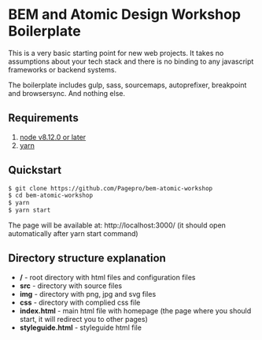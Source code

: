 # BEM and Atomic Design Workshop Boilerplate
This is a very basic starting point for new web projects. It takes no assumptions about your tech stack and there is no binding to any javascript frameworks or backend systems.

The boilerplate includes gulp, sass, sourcemaps, autoprefixer, breakpoint and browsersync. And nothing else.

## Requirements
1. [node v8.12.0 or later](https://nodejs.org/en/)
2. [yarn](https://yarnpkg.com/)

## Quickstart
```bash
$ git clone https://github.com/Pagepro/bem-atomic-workshop
$ cd bem-atomic-workshop
$ yarn
$ yarn start
```

The page will be available at: http://localhost:3000/ (it should open automatically after yarn start command)

## Directory structure explanation

* **/** - root directory with html files and configuration files
* **src** - directory with source files
* **img** - directory with png, jpg and svg files
* **css** - directory with complied css file
* **index.html** - main html file with homepage (the page where you should start, it will redirect you to other pages)
* **styleguide.html** - styleguide html file
